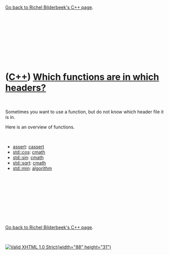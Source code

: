 

[Go back to Richel Bilderbeek's C++ page](Cpp.htm).

 

 

 

 

 

([C++](Cpp.htm)) [Which functions are in which headers?](CppFunctionHeaders.htm)
================================================================================

 

Sometimes you want to use a function, but do not know which header file
it is in.

Here is an overview of functions.

 

-   [assert](CppAssert.htm): [cassert](CppCassertH.htm)
-   [std::cos](CppCos.htm): [cmath](CppCmathH.htm)
-   [std::sin](CppSin.htm): [cmath](CppCmathH.htm)
-   [std::sqrt](CppSqrt.htm): [cmath](CppCmathH.htm)
-   [std::min](CppMin.htm): [algorithm](CppAlgorithmH.htm)

 

 

 

 

 

[Go back to Richel Bilderbeek's C++ page](Cpp.htm).



 

[![Valid XHTML 1.0 Strict](valid-xhtml10.png){width="88"
height="31"}](http://validator.w3.org/check?uri=referer)
